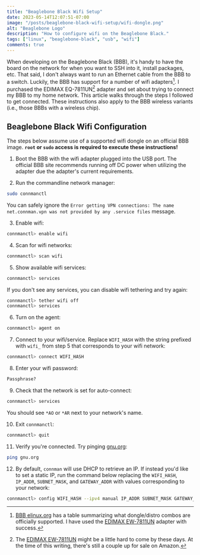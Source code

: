 ```yaml
---
title: "Beaglebone Black Wifi Setup"
date: 2023-05-14T12:07:51-07:00
image: "/posts/beaglebone-black-wifi-setup/wifi-dongle.png"
alt: "Beaglebone Logo"
description: "How to configure wifi on the Beaglebone Black."
tags: ["linux", "beaglebone-black", "usb", "wifi"]
comments: true
---
```


When developing on the Beaglebone Black (BBB), it's handy to have the board on
the network for when you want to SSH into it, install packages, etc. That said,
I don't always want to run an Ethernet cable from the BBB to a switch. Luckily,
the BBB has support for a number of wifi adapters[^1]. I purchased the EDIMAX
EQ-7811UN[^2] adapter and set about trying to connect my BBB to my home network.
This article walks through the steps I followed to get connected. These
instructions also apply to the BBB wireless variants (i.e., those BBBs with a
wireless chip).

## Beaglebone Black Wifi Configuration

The steps below assume use of a supported wifi dongle on an official BBB image.
**`root` or `sudo` access is required to execute these instructions!**

1. Boot the BBB with the wifi adapter plugged into the USB port. The official
   BBB site recommends running off DC power when utilizing the adapter due the
   adapter's current requirements.

2. Run the commandline network manager:
```bash
sudo connmanctl
```
You can safely ignore the `Error getting VPN connections: The name
net.connman.vpn was not provided by any .service files` message.

3. Enable wifi:
```bash
connmanctl> enable wifi
```

4. Scan for wifi networks:
```bash
connmanctl> scan wifi
```

5. Show available wifi services:
```bash
connmanctl> services
```
If you don't see any services, you can disable wifi tethering and try again:
```bash
connmanctl> tether wifi off
connmanctl> services
```

6. Turn on the agent:
```bash
connmanctl> agent on
```

7. Connect to your wifi/service. Replace `WIFI_HASH` with the string prefixed
   with `wifi_` from step 5 that corresponds to your wifi network:
```bash
connmanctl> connect WIFI_HASH
```

8. Enter your wifi password:
```bash
Passphrase?
```

9. Check that the network is set for auto-connect:
```bash
connmanctl> services
```
You should see `*AO` or `*AR` next to your network's name.

10. Exit `connmanctl`:
```bash
connmanctl> quit
```

11. Verify you're connected. Try pinging [gnu.org][3]:
```bash
ping gnu.org
```

12. By default, `connman` will use DHCP to retrieve an IP. If instead you'd like
    to set a static IP, run the command below replacing the `WIFI_HASH`,
    `IP_ADDR`, `SUBNET_MASK`, and `GATEWAY_ADDR` with values corresponding to
    your network:
```bash
connmanctl> config WIFI_HASH --ipv4 manual IP_ADDR SUBNET_MASK GATEWAY_ADDR
```

[1]: https://elinux.org/Beagleboard:BeagleBoneBlack#WIFI_Adapters
[2]: https://www.amazon.com/Edimax-EW-7811Un-150Mbps-Raspberry-Supports/dp/B003MTTJOY
[3]: https://www.gnu.org/

[^1]: [BBB elinux.org][1] has a table summarizing what dongle/distro combos are
    officially supported. I have used the [EDIMAX EW-7811UN][2] adapter with
    success.
[^2]: The [EDIMAX EW-7811UN][2] might be a little hard to come by these days. At
    the time of this writing, there's still a couple up for sale on Amazon.
